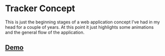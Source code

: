# Tracker Concept

This is just the beginning stages of a web application concept I've had in my head for a couple of years. At this point it just highlights some animations and the general flow of the application.

## [Demo](https://tracker-concept.firebaseapp.com/)

